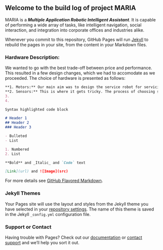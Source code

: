 ## Welcome to the build log of project MARIA

MARIA is a ***Multiple Application Robotic Intelligent Assistant***. It is capable of performing a wide array of tasks, like intelligent navigation, social interaction, and integration into corporate offices and industries alike. 

Whenever you commit to this repository, GitHub Pages will run [Jekyll](https://jekyllrb.com/) to rebuild the pages in your site, from the content in your Markdown files.

### Hardware Description:

We wanted to go with the best trade-off between price and performance. This resulted in a few design changes, which we had to accomodate as we proceeded. The choice of hardware is presented as follows:
```markdown
**1. Motors:** Our main aim was to design the service robot for servicing food and drinks at restaurants. Hence, the initial designs included smaller motors, which were capable of pulling small loads. However, as we went on to take a more modular approach, we decided to beef up the motors a little bit. Which is why we went with the NEMA 23 bipolar stepper motors, which can carry a load of 20kgs per motor.
**2. Sensors:** This is where it gets tricky. The process of choosing sensors greatly depends on what we want from the robot, and how precise we want it to be.  
3. 
4. 

Syntax highlighted code block

# Header 1
## Header 2
### Header 3

- Bulleted
- List

1. Numbered
2. List

**Bold** and _Italic_ and `Code` text

[Link](url) and ![Image](src)
```

For more details see [GitHub Flavored Markdown](https://guides.github.com/features/mastering-markdown/).

### Jekyll Themes

Your Pages site will use the layout and styles from the Jekyll theme you have selected in your [repository settings](https://github.com/sampreets3/projectMARIA/settings). The name of this theme is saved in the Jekyll `_config.yml` configuration file.

### Support or Contact

Having trouble with Pages? Check out our [documentation](https://help.github.com/categories/github-pages-basics/) or [contact support](https://github.com/contact) and we’ll help you sort it out.

